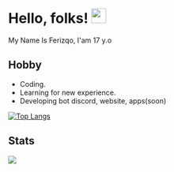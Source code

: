 # Hello, folks! <img src="https://raw.githubusercontent.com/MartinHeinz/MartinHeinz/master/wave.gif" width="30px">

My Name Is Ferizqo, I'am 17 y.o

**Hobby**
---

- Coding.
- Learning for new experience.
- Developing bot discord, website, apps(soon)

[![Top Langs](https://github-readme-stats.vercel.app/api/top-langs/?username=ferizqoo&layout=compact)](https://github.com/ferizqoo/github-readme-stats)


**Stats**
---
<img align="center" src="https://github-readme-stats.vercel.app/api?username=ferizqoo&theme=gradient" />
